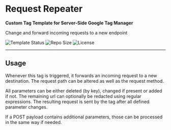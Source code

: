 # Request Repeater

**Custom Tag Template for Server-Side Google Tag Manager**

Change and forward incoming requests to a new endpoint 

![Template Status](https://img.shields.io/badge/Community%20Template%20Gallery%20Status-submitted-orange) ![Repo Size](https://img.shields.io/github/repo-size/mbaersch/request-repeater) ![License](https://img.shields.io/github/license/mbaersch/request-repeater)

---

## Usage
Whenever this tag is triggered, it forwards an incoming request to a new destination. The request path can be altered as well as the request method. 

All parameters can be either deleted (by key), changed if present or added if not. The remaining url can optionally be redacted using regular expressions. The resulting request is sent by the tag after all defined parameter changes.

If a POST payload contains additional parameters, those can be processed in the same way if needed. 
